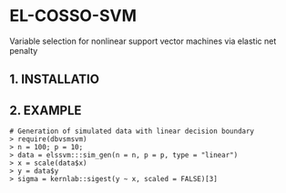 # EL-COSSO-SVM
Variable selection for nonlinear support vector machines via elastic net penalty

## 1. INSTALLATIO

## 2. EXAMPLE

```{r}
# Generation of simulated data with linear decision boundary
> require(dbvsmsvm)
> n = 100; p = 10; 
> data = elssvm:::sim_gen(n = n, p = p, type = "linear")
> x = scale(data$x)
> y = data$y
> sigma = kernlab::sigest(y ~ x, scaled = FALSE)[3]

```